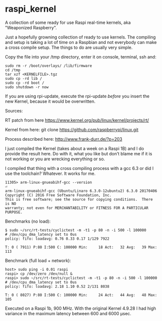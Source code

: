 # raspi_kernel
A collection of some ready for use Raspi real-time kernels, aka "Weaponized Raspberry".

Just a hopefully growning collection of ready to use kernels. The compiling and setup is taking a lot of time on a Raspbian and not everybody can make a cross compile setup. The things to do are usually very simple. 

Copy the file into your /tmp directory, enter it on console, terminal, ssh and:

```
sudo rm -r /boot/overlays/ /lib/firmware
cd /tmp
tar xzf <KERNELFILE>.tgz
sudo cp -rd lib /
sudo cp -rd boot /
sudo shutdown -r now
```
If you are using rpi-update, execute the rpi-update *before* you insert the new Kernel, because it would be overwritten.

Sources:

RT patch from here
https://www.kernel.org/pub/linux/kernel/projects/rt/

Kernel from here: 
git clone https://github.com/raspberrypi/linux.git

Process described here:
http://www.frank-durr.de/?p=203

I just compiled the Kernel (takes about a week on a Raspi 1B) and I do provide the result here. Do with it, what you like but don't blame me if it is not working or you are wrecking everything or so. 

I compiled that thing with a cross compiling process with a gcc 6.3 or did I use the toolchain? Whatever. It works for me. 
```
11305> arm-linux-gnueabihf-gcc --version                                                                                    ⏎
arm-linux-gnueabihf-gcc (Ubuntu/Linaro 6.3.0-12ubuntu2) 6.3.0 20170406
Copyright (C) 2016 Free Software Foundation, Inc.
This is free software; see the source for copying conditions.  There is NO
warranty; not even for MERCHANTABILITY or FITNESS FOR A PARTICULAR PURPOSE.
```
Benchmarks (no load):
```
$ sudo ~/src/rt-tests/cyclictest -m -t1 -p 80 -n -i 500 -l 100000
# /dev/cpu_dma_latency set to 0us
policy: fifo: loadavg: 0.76 0.33 0.17 1/129 7922          

T: 0 ( 7911) P:80 I:500 C: 100000 Min:     18 Act:   32 Avg:   39 Max:     113
```
Benchmark (full load + network):
```
host> sudo ping -i 0.01 raspi
raspi> cp /dev/zero /dev/null & 
raspi> sudo ~/src/rt-tests/cyclictest -m -t1 -p 80 -n -i 500 -l 100000
# /dev/cpu_dma_latency set to 0us
policy: fifo: loadavg: 2.18 1.10 0.52 2/131 8038          

T: 0 ( 8027) P:80 I:500 C: 100000 Min:     24 Act:   44 Avg:   48 Max:     105
```
Executed on a Raspi 1b, 900 MHz. With the original Kernel 4.9.28 I had high variance in the maximum latency between 600 and 6000 µsec.
